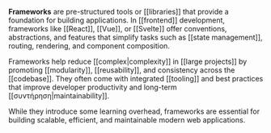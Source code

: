 **Frameworks** are pre-structured tools or [[libraries]] that provide a foundation for building applications. In [[frontend]] development, frameworks like [[React]], [[Vue]], or [[Svelte]] offer conventions, abstractions, and features that simplify tasks such as [[state management]], routing, rendering, and component composition.

Frameworks help reduce [[complex|complexity]] in [[large projects]] by promoting [[modularity]], [[reusability]], and consistency across the [[codebase]]. They often come with integrated [[tooling]] and best practices that improve developer productivity and long-term [[συντήρηση|maintainability]].

While they introduce some learning overhead, frameworks are essential for building scalable, efficient, and maintainable modern web applications.
